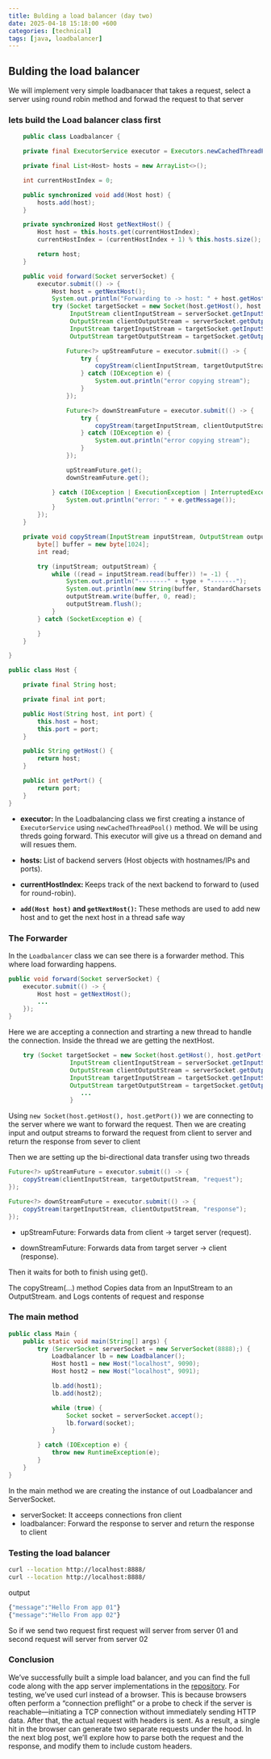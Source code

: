 ```yaml
---
title: Bulding a load balancer (day two)
date: 2025-04-18 15:18:00 +600
categories: [technical]
tags: [java, loadbalancer]
---
```


## Bulding the load balancer

We will implement very simple loadbanacer that takes a request, select a server using round robin method and forwad the request to that server

### lets build the Load balancer class first

```java
    public class Loadbalancer {

    private final ExecutorService executor = Executors.newCachedThreadPool();

    private final List<Host> hosts = new ArrayList<>();

    int currentHostIndex = 0;

    public synchronized void add(Host host) {
        hosts.add(host);
    }

    private synchronized Host getNextHost() {
        Host host = this.hosts.get(currentHostIndex);
        currentHostIndex = (currentHostIndex + 1) % this.hosts.size();

        return host;
    }

    public void forward(Socket serverSocket) {
        executor.submit(() -> {
            Host host = getNextHost();
            System.out.println("Forwarding to -> host: " + host.getHost() + " port: " + host.getPort());
            try (Socket targetSocket = new Socket(host.getHost(), host.getPort());
                 InputStream clientInputStream = serverSocket.getInputStream();
                 OutputStream clientOutputStream = serverSocket.getOutputStream();
                 InputStream targetInputStream = targetSocket.getInputStream();
                 OutputStream targetOutputStream = targetSocket.getOutputStream();) {

                Future<?> upStreamFuture = executor.submit(() -> {
                    try {
                        copyStream(clientInputStream, targetOutputStream, "request");
                    } catch (IOException e) {
                        System.out.println("error copying stream");
                    }
                });

                Future<?> downStreamFuture = executor.submit(() -> {
                    try {
                        copyStream(targetInputStream, clientOutputStream, "response");
                    } catch (IOException e) {
                        System.out.println("error copying stream");
                    }
                });

                upStreamFuture.get();
                downStreamFuture.get();

            } catch (IOException | ExecutionException | InterruptedException e) {
                System.out.println("error: " + e.getMessage());
            }
        });
    }

    private void copyStream(InputStream inputStream, OutputStream outputStream, String type) throws IOException {
        byte[] buffer = new byte[1024];
        int read;

        try (inputStream; outputStream) {
            while ((read = inputStream.read(buffer)) != -1) {
                System.out.println("--------" + type + "-------");
                System.out.println(new String(buffer, StandardCharsets.UTF_8));
                outputStream.write(buffer, 0, read);
                outputStream.flush();
            }
        } catch (SocketException e) {

        }
    }

}
```

```java
public class Host {

    private final String host;

    private final int port;

    public Host(String host, int port) {
        this.host = host;
        this.port = port;
    }

    public String getHost() {
        return host;
    }

    public int getPort() {
        return port;
    }
}
```

* <strong> executor: </strong> In the Loadbalancing class we first creating a instance of <code>ExecutorService</code> using <code>newCachedThreadPool()</code> method. We will be using threds going forward. This executor will give us a thread on demand and will resues them.

* <strong> hosts: </strong> List of backend servers (Host objects with hostnames/IPs and ports).

* <strong> currentHostIndex: </strong> Keeps track of the next backend to forward to (used for round-robin).


* <strong><code>add(Host host)</code> and <code>getNextHost()</code>:</strong> These methods are used to add new host and to get the next host in a thread safe way

### The Forwarder

In the <code>Loadbalancer</code> class we can see there is a forwarder method. This where load forwarding happens. 

```java
public void forward(Socket serverSocket) {
    executor.submit(() -> {
        Host host = getNextHost();
        ...
    });
}
```

Here we are accepting a connection and strarting a new thread to handle the connection. Inside the thread we are getting the nextHost. 

```java
    try (Socket targetSocket = new Socket(host.getHost(), host.getPort());
                 InputStream clientInputStream = serverSocket.getInputStream();
                 OutputStream clientOutputStream = serverSocket.getOutputStream();
                 InputStream targetInputStream = targetSocket.getInputStream();
                 OutputStream targetOutputStream = targetSocket.getOutputStream();) {
                    ...
                 }
```

Using ```new Socket(host.getHost(), host.getPort())``` we are connecting to the server where we want to forward the request. Then we are creating input and output streams to forward the request from client to server and return the response from  sever to client

Then we are setting up the bi-directional data transfer using two threads

```java
Future<?> upStreamFuture = executor.submit(() -> {
    copyStream(clientInputStream, targetOutputStream, "request");
});

Future<?> downStreamFuture = executor.submit(() -> {
    copyStream(targetInputStream, clientOutputStream, "response");
});
```

* upStreamFuture: Forwards data from client → target server (request).

* downStreamFuture: Forwards data from target server → client (response).

Then it waits for both to finish using get().

The copyStream(...) method Copies data from an InputStream to an OutputStream. and Logs contents of request and response

### The main method

```java
public class Main {
    public static void main(String[] args) {
        try (ServerSocket serverSocket = new ServerSocket(8888);) {
            Loadbalancer lb = new Loadbalancer();
            Host host1 = new Host("localhost", 9090);
            Host host2 = new Host("localhost", 9091);

            lb.add(host1);
            lb.add(host2);

            while (true) {
                Socket socket = serverSocket.accept();
                lb.forward(socket);
            }

        } catch (IOException e) {
            throw new RuntimeException(e);
        }
    }
}
```

In the main method we are creating the instance of out Loadbalancer and ServerSocket.

* serverSocket: It acceeps connections fron client
* loadbalancer: Forward the response to server and return the response to client

### Testing the load balancer

```bash
curl --location http://localhost:8888/
curl --location http://localhost:8888/
```

output
```bash
{"message":"Hello From app 01"}
{"message":"Hello From app 02"}
```

So if we send two request first request will server from server 01 and second request will server from server 02

### Conclusion

We’ve successfully built a simple load balancer, and you can find the full code along with the app server implementations in the [repository](https://github.com/sahariardev/building-simple-load-balancer). For testing, we’ve used curl instead of a browser. This is because browsers often perform a “connection preflight” or a probe to check if the server is reachable—initiating a TCP connection without immediately sending HTTP data. After that, the actual request with headers is sent. As a result, a single hit in the browser can generate two separate requests under the hood. In the next blog post, we’ll explore how to parse both the request and the response, and modify them to include custom headers.
